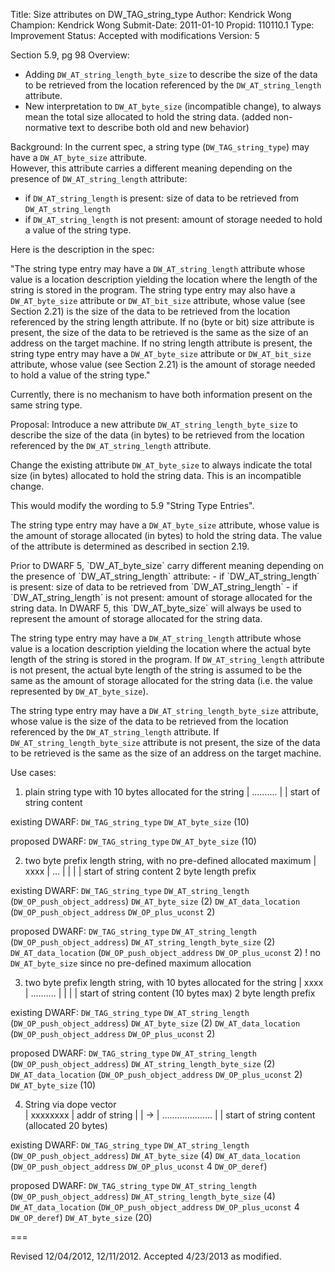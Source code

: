 Title:       Size attributes on DW_TAG_string_type
Author:      Kendrick Wong
Champion:    Kendrick Wong
Submit-Date: 2011-01-10
Propid:      110110.1
Type:        Improvement
Status:      Accepted with modifications
Version:     5

Section 5.9, pg 98
Overview:
- Adding `DW_AT_string_length_byte_size` to describe the size of the data to be retrieved
from the location referenced by the `DW_AT_string_length` attribute.
- New interpretation to `DW_AT_byte_size` (incompatible change), to always mean the total
size allocated to hold the string data. (added non-normative text to describe both old and new behavior)

Background:
In the current spec, a string type (`DW_TAG_string_type`) may have a `DW_AT_byte_size` attribute.  
However, this attribute carries a different meaning depending on the presence of 
`DW_AT_string_length` attribute:
- if `DW_AT_string_length` is present: size of data to be retrieved from `DW_AT_string_length`
- if `DW_AT_string_length` is not present: amount of storage needed to hold a value of the string type.

Here is the description in the spec:

"The string type entry may have a `DW_AT_string_length` attribute whose value is a location 
description yielding the location where the length of the string is stored in the program. 
The string type entry may also have a `DW_AT_byte_size` attribute or `DW_AT_bit_size` attribute,
whose value (see Section 2.21) is the size of the data to be retrieved from the location 
referenced by the string length attribute. If no (byte or bit) size attribute is present, 
the size of the data to be retrieved is the same as the size of an address on the target machine.
If no string length attribute is present, the string type entry may have a `DW_AT_byte_size` 
attribute or `DW_AT_bit_size` attribute, whose value (see Section 2.21) is the amount of storage 
needed to hold a value of the string type."

Currently, there is no mechanism to have both information present on the same string type.

Proposal:
Introduce a new attribute `DW_AT_string_length_byte_size` to describe the size of the 
data (in bytes) to be retrieved from the location referenced by the `DW_AT_string_length` 
attribute.

Change the existing attribute `DW_AT_byte_size` to always indicate the total size (in bytes)
allocated to hold the string data. This is an incompatible change.

This would modify the wording to 5.9 "String Type Entries".

The string type entry may have a `DW_AT_byte_size` attribute, whose value is the amount of 
storage allocated (in bytes) to hold the string data.  The value of the attribute is 
determined as described in section 2.19.

<non-normative-text>
Prior to DWARF 5, `DW_AT_byte_size` carry different meaning depending on the presence of 
`DW_AT_string_length` attribute:
  - if `DW_AT_string_length` is present: size of data to be retrieved from `DW_AT_string_length`
  - if `DW_AT_string_length` is not present: amount of storage allocated for the string data.
In DWARF 5, this `DW_AT_byte_size` will always be used to represent the amount of storage 
allocated for the string data.
</non-normative-text>

The string type entry may have a `DW_AT_string_length` attribute whose value is a location 
description yielding the location where the actual byte length of the string is stored in 
the program. If `DW_AT_string_length` attribute is not present, the actual byte length of 
the string is assumed to be the same as the amount of storage allocated for the string 
data (i.e. the value represented by `DW_AT_byte_size`).

The string type entry may have a `DW_AT_string_length_byte_size` attribute, whose value is 
the size of the data to be retrieved from the location referenced by the `DW_AT_string_length` 
attribute. If `DW_AT_string_length_byte_size` attribute is not present, the size of the data 
to be retrieved is the same as the size of an address on the target machine. 

Use cases:

1) plain string type with 10 bytes allocated for the string
| .......... |
|
start of string content

existing DWARF:
`DW_TAG_string_type`
  `DW_AT_byte_size` (10)
  
proposed DWARF:
`DW_TAG_string_type`
  `DW_AT_byte_size` (10)

2) two byte prefix length string, with no pre-defined allocated maximum
| xxxx | ... |
  |      |
  |      start of string content
  2 byte length prefix

existing DWARF:
`DW_TAG_string_type`
  `DW_AT_string_length` (`DW_OP_push_object_address`)
  `DW_AT_byte_size` (2)
  `DW_AT_data_location` (`DW_OP_push_object_address` `DW_OP_plus_uconst` 2)
  
proposed DWARF:
`DW_TAG_string_type`
  `DW_AT_string_length` (`DW_OP_push_object_address`)
  `DW_AT_string_length_byte_size` (2)
  `DW_AT_data_location` (`DW_OP_push_object_address` `DW_OP_plus_uconst` 2)
  ! no `DW_AT_byte_size` since no pre-defined maximum allocation


3) two byte prefix length string, with 10 bytes allocated for the string
| xxxx | .......... |
  |      |
  |      start of string content (10 bytes max)
  2 byte length prefix

existing DWARF:
`DW_TAG_string_type`
  `DW_AT_string_length` (`DW_OP_push_object_address`)
  `DW_AT_byte_size` (2)
  `DW_AT_data_location` (`DW_OP_push_object_address` `DW_OP_plus_uconst` 2)
  
proposed DWARF:
`DW_TAG_string_type`
  `DW_AT_string_length` (`DW_OP_push_object_address`)
  `DW_AT_string_length_byte_size` (2)
  `DW_AT_data_location` (`DW_OP_push_object_address` `DW_OP_plus_uconst` 2)
  `DW_AT_byte_size` (10)
  
4) String via dope vector  
| xxxxxxxx | addr of string |
             | 
             -> | .................... |
                  |
                  start of string content (allocated 20 bytes)

existing DWARF:
`DW_TAG_string_type`
  `DW_AT_string_length` (`DW_OP_push_object_address`)
  `DW_AT_byte_size` (4)
  `DW_AT_data_location` (`DW_OP_push_object_address` `DW_OP_plus_uconst` 4 `DW_OP_deref`)
  
proposed DWARF:
`DW_TAG_string_type`
  `DW_AT_string_length` (`DW_OP_push_object_address`)
  `DW_AT_string_length_byte_size` (4)
  `DW_AT_data_location` (`DW_OP_push_object_address` `DW_OP_plus_uconst` 4 `DW_OP_deref`)
  `DW_AT_byte_size` (20)


===

Revised 12/04/2012, 12/11/2012.
Accepted 4/23/2013 as modified.
